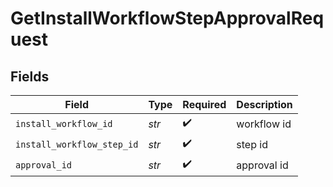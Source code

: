 # GetInstallWorkflowStepApprovalRequest


## Fields

| Field                      | Type                       | Required                   | Description                |
| -------------------------- | -------------------------- | -------------------------- | -------------------------- |
| `install_workflow_id`      | *str*                      | :heavy_check_mark:         | workflow id                |
| `install_workflow_step_id` | *str*                      | :heavy_check_mark:         | step id                    |
| `approval_id`              | *str*                      | :heavy_check_mark:         | approval id                |